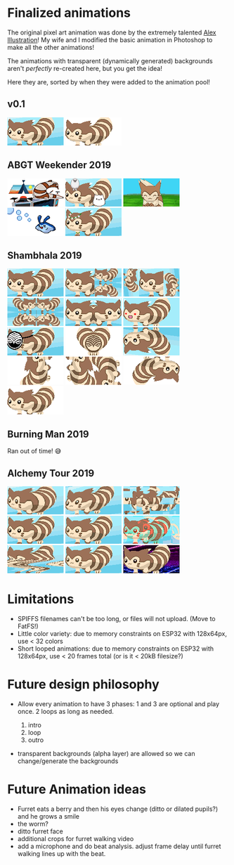 # Finalized animations

The original pixel art animation was done by the extremely talented [Alex Illustration](https://www.artstation.com/alexillustration)! My wife and I modified the basic animation in Photoshop to make all the other animations!

The animations with transparent (dynamically generated) backgrounds aren't *perfectly* re-created here, but you get the idea!

Here they are, sorted by when they were added to the animation pool!

## v0.1
![basic-walk](finalized/basic-walk.gif)
![transparent-walk](finalized/transparent-walk.gif)

## ABGT Weekender 2019
![abgtw](finalized/abgtw.gif)
![furret-friends](finalized/furret-friends.gif)
![head-bob](finalized/head-bob.gif)
![mantykebubbles](finalized/mantykebubbles.gif)
![rave-furret](finalized/rave-furret.gif)

## Shambhala 2019
![3rd-eye-blink](finalized/3rd-eye-blink.gif)
![crop-1](finalized/crop-1.gif)
![crop-2-truncated](finalized/crop-2-truncated.gif)
![crop-3-truncated](finalized/crop-3-truncated.gif)
![crop-4](finalized/crop-4.gif)
![heart-eyes](finalized/heart-eyes.gif)
![test-shambhala-6](finalized/test-shambhala-6.gif)
![test-shambhala-9](finalized/test-shambhala-9.gif)
![upside-down-walk](finalized/upside-down-walk.gif)
![walkoff-vertical-solo](finalized/walkoff-vertical-solo.gif)
![walkoff-vertical-truncated](finalized/walkoff-vertical-truncated.gif)
![walkoff-walkon-upsidedown](finalized/walkoff-walkon-upsidedown.gif)
![walkoff-walkon](finalized/walkoff-walkon.gif)

## Burning Man 2019
Ran out of time! 😅

## Alchemy Tour 2019
![gitchfurret-CHONK](finalized/gitchfurret-CHONK.gif)
![gitchfurret-fractally](finalized/gitchfurret-fractally.gif)
![gitchfurret-horror](finalized/gitchfurret-horror.gif)
![gitchfurret-minor](finalized/gitchfurret-minor.gif)
![gitchfurret-oface](finalized/gitchfurret-oface.gif)
![gitchfurret-printing](finalized/gitchfurret-printing.gif)
![gitchfurret-wavy](finalized/gitchfurret-wavy.gif)
![gitchfurret2](finalized/gitchfurret2.gif)
![outrun](finalized/outrun.gif)

# Limitations
* SPIFFS filenames can't be too long, or files will not upload. (Move to FatFS!)
* Little color variety: due to memory constraints on ESP32 with 128x64px, use < 32 colors
* Short looped animations: due to memory constraints on ESP32 with 128x64px, use < 20 frames total (or is it < 20kB filesize?)

# Future design philosophy
* Allow every animation to have 3 phases: 1 and 3 are optional and play once.  2 loops as long as needed.
  1. intro
  2. loop
  3. outro
  
* transparent backgrounds (alpha layer) are allowed so we can change/generate the backgrounds

# Future Animation ideas

* Furret eats a berry and then his eyes change (ditto or dilated pupils?) and he grows a smile
* the worm?
* ditto furret face
* additional crops for furret walking video
* add a microphone and do beat analysis.  adjust frame delay until furret walking lines up with the beat.
